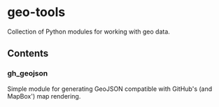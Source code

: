geo-tools
=========

Collection of Python modules for working with geo data.

## Contents

### gh_geojson

Simple module for generating GeoJSON compatible with GitHub's (and MapBox') map rendering.
